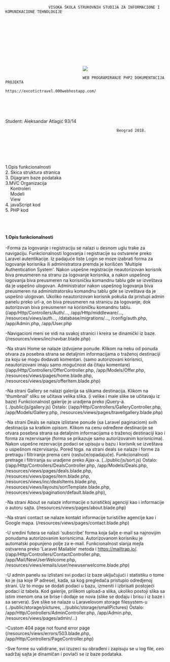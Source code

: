                        VISOKA ŠKOLA STRUKOVNIH STUDIJA ZA INFORMACIONE I KOMUNIKACIONE TEHNOLOGIJE
<br/><br/><br/><br/><br/><br/><br/><br/>                      

<p align="center"><img src="http://www.ict.edu.rs/sites/default/files/public/logo_visoka_ict_skola_1.png"></p>








                                      WEB PROGRAMIRANJE PHP2 DOKUMENTACIJA PROJEKTA
                                        https://excotictravel.000webhostapp.com/
 <br/><br/><br/>                                        
                                        
                                        
                                        
                                        
                                        
                                        
                                        


Student:
Aleksandar Atlagić 93/14

                                                     Beograd 2018.
                                                     

<br/><br/><br/><br/>   
1.Opis funkcionalnosti<br/>
2. Skica struktura stranica	<br/>
3. Dijagram baze podataka	<br/>
3.MVC Organizacija	<br/>
&nbsp;&nbsp;&nbsp;&nbsp;Kontroleri	<br/>
&nbsp;&nbsp;&nbsp;&nbsp;Modeli	<br/>
&nbsp;&nbsp;&nbsp;&nbsp;View	<br/>
4. javaScript kod	<br/>
5. PHP kod	<br/>
 <br/><br/><br/><br/>
<b>1.Opis funkcionalnosti</b>
<br/><br/>
-Forma za logovanje i registraciju se nalazi u desnom uglu trake za navigaciju. Funkcionalnosti logovanja i registracije su ostvarene preko Laravel autentikacije. Iz padajuće liste Login se moze izabrati forma za logovanje korisnika ili administratora premda je korišćen 'Multiple Authentication System'. Nakon uspešne registracije neautorizovan korisnik biva preusmeren na stranu za logovanje korisnika, a nakon uspešnog logovanja biva preusmeren na korisničku komandnu tablu gde se izveštava da je uspešno ulogovan. Administrator nakon uspešnog logovanja biva preusmeren na administratorsku komandnu tablu gde se izveštava da je uspešno ulogovan. Ukoliko neautorizovan korisnik pokuša da pristupi admin panelu preko url-a, on biva preusmeren na stranicu za logovanje, dok autorizovan biva preusmeren na korisničku komandnu tablu. (/app/Http/Controllers/Auth/..., /app/Http/middleware/..., /resources/views/auth..., /database/migrations/..., /config/auth.php, /app/Admin.php, /app/User.php

-Navigacioni meni se vidi na svakoj stranici i kreira se dinamički iz baze. (/resources/views/inc/navbar.blade.php)

-Na strani Home se nalaze izdvojene ponude. Klikom na neku od ponuda otvara za posebna strana se detaljnim informacijama o traženoj destinaciji za koju se mogu dodavati komentari. (samo autorizovani korisnici, neautorizovani imaju samo mogućnost da čitaju komentare)
(/app/Http/Controllers/OfferController.php, /app/Models/Offer.php, /resources/views/pages/home.blade.php, /resources/views/pages/offerItem.blade.php)

-Na strani Gallery se nalazi galerija sa slikama destinacija. Klikom na 'thumbnail' sliku se učitava velika slika. (i velike i male slike se učitavaju iz baze) Funkcionalnost galerije je uradjena preko jQuery-a. (../public/js/gallery.js) Ostalo: (/app/Http/Controllers/GalleryController.php, /app/Models/Gallery.php, /resources/views/pages/travellgallery.blade.php)

-Na strani Deals se nalaze izlistane ponude (sa Laravel paginaciom) svih destinacija sa kratkim opisom. Klikom na cenu određene destinacije se otvara posebna strana sa detaljnim informacijama o traženoj destinaciji kao i forma za rezervisanje (forma se prikazuje samo autorizovanim korisnicima). Nakon uspešne rezervacije podaci se upisuju u bazu i korisnik se izveštava o uspešnom rezervisanju. Pored toga. na strani deals se nalaze i forme za pretragu i filtriranje prema ceni (rastuće/opadajuće). Funkcionalnosti pretrage i filtriranja su uradjene preko Ajax-a. (../public/js/sort.js) Ostalo: (/app/Http/Controllers/DealsController.php, /app/Models/Deals.php, /resources/views/pages/deals.blade.php, /resources/views/pages/item.blade.php, /resources/views/inc/dealsItems.blade.php, /resources/views/layouts/sortTemplate.blade.php, /resources/views/pagination/default.blade.php), 

-Na strani About se nalaze informacije o turističkoj agenciji kao i informacije o autoru sajta. (/resources/views/pages/about.blade.php)

-Na strani contact se nalaze kontakt informacije turističke agencije kao i Google mapa. (/resources/views/pages/contact.blade.php)

-U sredini futera se nalazi 'subscribe' forma koja šalje e-mail sa najnovijim ponudama autorizovanim korisnicima. Autorizovanom korisniku je automatski popunjeno polje za e-mail. Funkcionalnost slanja mejla ostvarena preko 'Laravel Mailable' metoda i https://mailtrap.io/. (/app/Http/Controllers/ContactController.php, /app/Mail/NewUserWelcome.php, /resources/views/emails/user/newuserwelcome.blade.php)

-U admin panelu su izlistani svi podaci iz baze uključujući i statistiku o tome ko je (sa koje IP adrese), kada, sa kog pregledača pristupio odredjenoj strani. Uz to mogu se dodati podaci u bazu, izmeniti i izbrisati postojeći podaci iz tabela. Kod galerije, prilikom upload-a slika, ukoliko postoji slika sa istim imenom ona se brise i dodaje se nova (slike se dodaju i brisu i iz baze i sa servera). Sve slike se nalaze u Laravelovom storage filesystem-u (../public/storage/pictures, ../public/storage/smallPictures) Ostalo: /app/Http/Controllers/AdminController.php, /app/Admin.php, /resources/views/pages/admin/...)

-Custom 404 page not found error page (/resources/views/errors/503.blade.php, /app/Http/Controllers/PageController.php)

-Sve forme su validirane, svi izuzeci su obrađeni i zapisuju se u log file, ceo sadržaj sajta je dinamičan i povlači se iz baze podataka.
